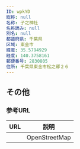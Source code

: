 ```yaml
---
ID: wpkYD
総称: null
名称: 子之神社
名称読み: null
別名: null
都道府県: 千葉県
区域: 東金市
緯度: 35.5794929
経度: 140.3758161
郵便番号: 2830805
住所: 千葉県東金市松之郷２６
---
```


## その他

### 参考URL

| URL | 説明          |
| --- | ------------- |
|     | OpenStreetMap |
